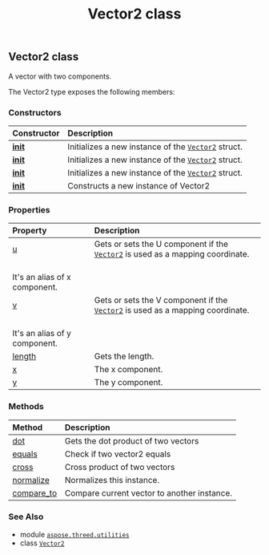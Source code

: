 ﻿---
title: Vector2 class
second_title: Aspose.3D for Python via .NET API References
description: 
type: docs
weight: 200
url: /python-net/aspose.threed.utilities/vector2/
is_root: false
---

## Vector2 class

A vector with two components.



The Vector2 type exposes the following members:

### Constructors
| Constructor | Description |
| :- | :- |
| [__init__](/3d/python-net/aspose.threed.utilities/vector2/__init__/#float) | Initializes a new instance of the [`Vector2`](/3d/python-net/aspose.threed.utilities/vector2) struct. |
| [__init__](/3d/python-net/aspose.threed.utilities/vector2/__init__/#aspose.threed.utilities.FVector2) | Initializes a new instance of the [`Vector2`](/3d/python-net/aspose.threed.utilities/vector2) struct. |
| [__init__](/3d/python-net/aspose.threed.utilities/vector2/__init__/#float-float) | Initializes a new instance of the [`Vector2`](/3d/python-net/aspose.threed.utilities/vector2) struct. |
| [__init__](/3d/python-net/aspose.threed.utilities/vector2/__init__/#) | Constructs a new instance of Vector2 |


### Properties
| Property | Description |
| :- | :- |
| [u](/3d/python-net/aspose.threed.utilities/vector2/u) | Gets or sets the U component if the [`Vector2`](/3d/python-net/aspose.threed.utilities/vector2) is used as a mapping coordinate.<br/>It's an alias of x component. |
| [v](/3d/python-net/aspose.threed.utilities/vector2/v) | Gets or sets the V component if the [`Vector2`](/3d/python-net/aspose.threed.utilities/vector2) is used as a mapping coordinate.<br/>It's an alias of y component. |
| [length](/3d/python-net/aspose.threed.utilities/vector2/length) | Gets the length. |
| [x](/3d/python-net/aspose.threed.utilities/vector2/x) | The x component. |
| [y](/3d/python-net/aspose.threed.utilities/vector2/y) | The y component. |


### Methods
| Method | Description |
| :- | :- |
| [dot](/3d/python-net/aspose.threed.utilities/vector2/dot/#aspose.threed.utilities.Vector2) | Gets the dot product of two vectors |
| [equals](/3d/python-net/aspose.threed.utilities/vector2/equals/#aspose.threed.utilities.Vector2) | Check if two vector2 equals |
| [cross](/3d/python-net/aspose.threed.utilities/vector2/cross/#aspose.threed.utilities.Vector2) | Cross product of two vectors |
| [normalize](/3d/python-net/aspose.threed.utilities/vector2/normalize/#) | Normalizes this instance. |
| [compare_to](/3d/python-net/aspose.threed.utilities/vector2/compare_to/#aspose.threed.utilities.Vector2) | Compare current vector to another instance. |



### See Also
* module [`aspose.threed.utilities`](..)
* class [`Vector2`](/3d/python-net/aspose.threed.utilities/vector2)
